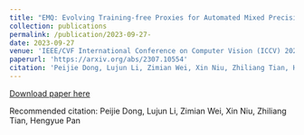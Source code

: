 ```yaml
---
title: "EMQ: Evolving Training-free Proxies for Automated Mixed Precision Quantization "
collection: publications
permalink: /publication/2023-09-27-
date: 2023-09-27
venue: 'IEEE/CVF International Conference on Computer Vision (ICCV) 2023'
paperurl: 'https://arxiv.org/abs/2307.10554'
citation: 'Peijie Dong, Lujun Li, Zimian Wei, Xin Niu, Zhiliang Tian, Hengyue Pan'
---
```

[Download paper here](https://arxiv.org/abs/2307.10554)

Recommended citation: Peijie Dong, Lujun Li, Zimian Wei, Xin Niu, Zhiliang Tian, Hengyue Pan
